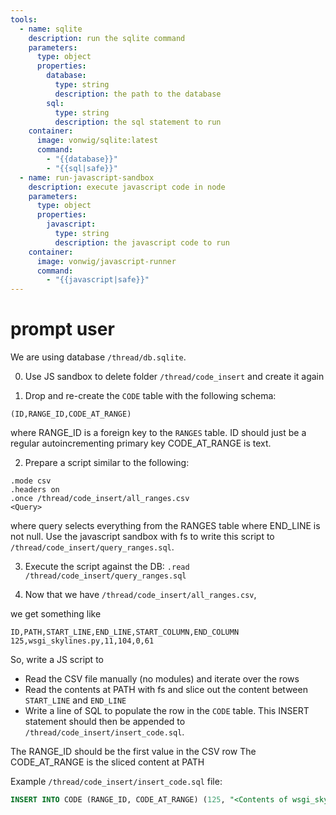 ```yaml
---
tools:
  - name: sqlite
    description: run the sqlite command
    parameters:
      type: object
      properties:
        database:
          type: string
          description: the path to the database
        sql:
          type: string
          description: the sql statement to run
    container:
      image: vonwig/sqlite:latest
      command:
        - "{{database}}"
        - "{{sql|safe}}"
  - name: run-javascript-sandbox
    description: execute javascript code in node
    parameters:
      type: object
      properties:
        javascript:
          type: string
          description: the javascript code to run
    container:
      image: vonwig/javascript-runner
      command:
        - "{{javascript|safe}}"
---
```


# prompt user

We are using database `/thread/db.sqlite`.

0. Use JS sandbox to delete folder `/thread/code_insert` and create it again

1. Drop and re-create the `CODE` table with the following schema:
```
(ID,RANGE_ID,CODE_AT_RANGE)
```

where RANGE_ID is a foreign key to the `RANGES` table.
ID should just be a regular autoincrementing primary key
CODE_AT_RANGE is text.

2. Prepare a script similar to the following:
```
.mode csv
.headers on
.once /thread/code_insert/all_ranges.csv
<Query>
``` 
where query selects everything from the RANGES table where END_LINE is not null. Use the javascript sandbox with fs to write this script to `/thread/code_insert/query_ranges.sql`.

3. Execute the script against the DB: `.read /thread/code_insert/query_ranges.sql`

4. Now that we have `/thread/code_insert/all_ranges.csv`,

we get something like
```csv
ID,PATH,START_LINE,END_LINE,START_COLUMN,END_COLUMN
125,wsgi_skylines.py,11,104,0,61
```

So, write a JS script to 
- Read the CSV file manually (no modules) and iterate over the rows
- Read the contents at PATH with fs and slice out the content between `START_LINE` and `END_LINE`
- Write a line of SQL to populate the row in the `CODE` table. This INSERT statement should then be appended to `/thread/code_insert/insert_code.sql`.

The RANGE_ID should be the first value in the CSV row
The CODE_AT_RANGE is the sliced content at PATH

Example `/thread/code_insert/insert_code.sql` file:

```sql
INSERT INTO CODE (RANGE_ID, CODE_AT_RANGE) (125, "<Contents of wsgi_skylines from line 11 to 104>")
```


